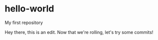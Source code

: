 # hello-world
My first repository

Hey there, this is an edit. Now that we're rolling, let's try some commits!
